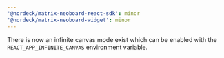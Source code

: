 ```yaml
---
'@nordeck/matrix-neoboard-react-sdk': minor
'@nordeck/matrix-neoboard-widget': minor
---
```


There is now an infinite canvas mode exist which can be enabled with the `REACT_APP_INFINITE_CANVAS` environment variable.
